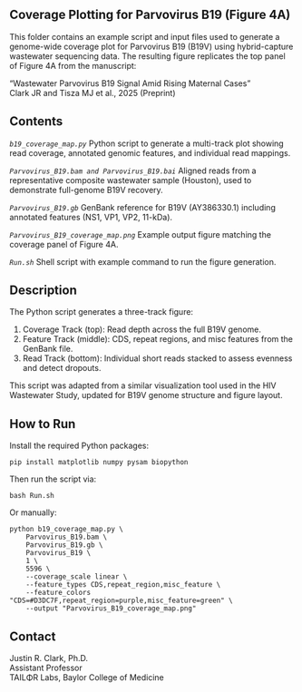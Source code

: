 ## Coverage Plotting for Parvovirus B19 (Figure 4A)
This folder contains an example script and input files used to generate a genome-wide coverage plot for Parvovirus B19 (B19V) using hybrid-capture wastewater sequencing data. The resulting figure replicates the top panel of Figure 4A from the manuscript:

“Wastewater Parvovirus B19 Signal Amid Rising Maternal Cases”  
Clark JR and Tisza MJ et al., 2025 (Preprint)

## Contents
*`b19_coverage_map.py`*
Python script to generate a multi-track plot showing read coverage, annotated genomic features, and individual read mappings.

*`Parvovirus_B19.bam and Parvovirus_B19.bai`*
Aligned reads from a representative composite wastewater sample (Houston), used to demonstrate full-genome B19V recovery.

*`Parvovirus_B19.gb`*
GenBank reference for B19V (AY386330.1) including annotated features (NS1, VP1, VP2, 11-kDa).

*`Parvovirus_B19_coverage_map.png`*
Example output figure matching the coverage panel of Figure 4A.

*`Run.sh`*
Shell script with example command to run the figure generation.

## Description
The Python script generates a three-track figure:

  1. Coverage Track (top): Read depth across the full B19V genome.
  2. Feature Track (middle): CDS, repeat regions, and misc features from the GenBank file.
  3. Read Track (bottom): Individual short reads stacked to assess evenness and detect dropouts.

This script was adapted from a similar visualization tool used in the HIV Wastewater Study, updated for B19V genome structure and figure layout.

## How to Run
Install the required Python packages:

```
pip install matplotlib numpy pysam biopython
```

Then run the script via:

```
bash Run.sh
```

Or manually:
```
python b19_coverage_map.py \
    Parvovirus_B19.bam \
    Parvovirus_B19.gb \
    Parvovirus_B19 \
    1 \
    5596 \
    --coverage_scale linear \
    --feature_types CDS,repeat_region,misc_feature \
    --feature_colors "CDS=#D3DC7F,repeat_region=purple,misc_feature=green" \
    --output "Parvovirus_B19_coverage_map.png"
```

## Contact
Justin R. Clark, Ph.D.   
Assistant Professor   
TAILΦR Labs, Baylor College of Medicine
